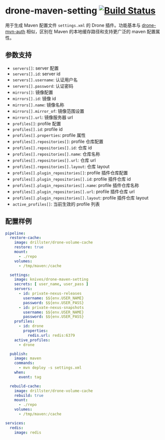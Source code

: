 # drone-maven-setting [![Build Status](https://travis-ci.org/zongwei007/drone-maven-setting.svg?branch=master)](https://travis-ci.org/zongwei007/drone-maven-setting)

用于生成 Maven 配置文件 `settings.xml` 的 Drone 插件。功能基本与  [drone-mvn-auth](https://github.com/robertstettner/drone-mvn-auth) 相似，区别在 Maven 的本地缓存路径和支持更广泛的 maven 配置属性。

## 参数支持

* `servers[]`: server 配置
* `servers[].id`: server id
* `servers[].username`: 认证用户名
* `servers[].password`: 认证密码
* `mirrors[]`: 镜像配置
* `mirrors[].id`: 镜像 id
* `mirrors[].name`: 镜像名称
* `mirrors[].mirror_of`: 镜像范围设置
* `mirrors[].url`: 镜像服务器 url
* `profiles[]`: profile 配置
* `profiles[].id`: profile id
* `profiles[].properties`: profile 属性
* `profiles[].repositories[]`: profile 仓库配置
* `profiles[].repositories[].id`: 仓库 id
* `profiles[].repositories[].name`: 仓库名称
* `profiles[].repositories[].url`: 仓库 url
* `profiles[].repositories[].layout`: 仓库 layout
* `profiles[].plugin_repositories[]`: profile 插件仓库配置
* `profiles[].plugin_repositories[].id`: profile 插件仓库 id
* `profiles[].plugin_repositories[].name`: profile 插件仓库名称
* `profiles[].plugin_repositories[].url`: profile 插件仓库 url
* `profiles[].plugin_repositories[].layout`: profile 插件仓库 layout
* `active_profiles[]`: 当前生效的 profile 列表

## 配置样例

```yml
pipeline:
  restore-cache:
    image: drillster/drone-volume-cache
    restore: true
    mount:
      - ./repo
    volumes:
      - /tmp/maven:/cache

  settings:
    image: knives/drone-maven-setting
    secrets: [ user_name, user_pass ]
    servers:
      - id: private-nexus-releases
        username: $${env.USER_NAME}
        password: $${env.USER_PASS}
      - id: private-nexus-snapshots
        username: $${env.USER_NAME}
        password: $${env.USER_PASS}
    profiles:
      - id: drone
        properties:
          redis.url: redis:6379
    active_profiles:
      - drone

  publish:
    image: maven
    commands:
      - mvn deploy -s settings.xml
    when:
      event: tag

  rebuild-cache:
    image: drillster/drone-volume-cache
    rebuild: true
    mount:
      - ./repo
    volumes:
      - /tmp/maven:/cache

services:
  redis:
    image: redis

```
